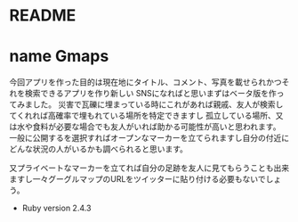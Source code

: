 # README
name Gmaps
===
今回アプリを作った目的は現在地にタイトル、コメント、写真を載せられかつそれを検索できるアプリを作り新しい
SNSになればと思いまずはベータ版を作ってみました。
災害で瓦礫に埋まっている時にこれがあれば親戚、友人が検索してくれれば高確率で埋もれている場所を特定できますし
孤立している場所、又は水や食料が必要な場合でも友人がいれば助かる可能性が高いと思われます。
一般に公開するを選択すればオープンなマーカーを立てられますし自分の付近にどんな状況の人がいるかも調べられると思います。

又プライベートなマーカーを立てれば自分の足跡を友人に見てもらうことも出来ますし一々グーグルマップのURLをツイッターに貼り付ける必要もないでしょう。



* Ruby version
  2.4.3
